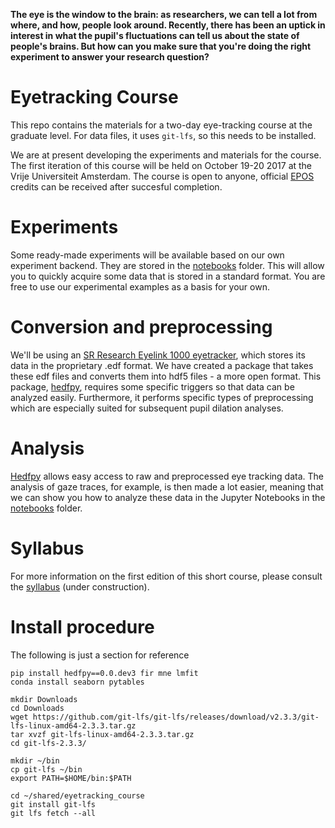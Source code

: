 **The eye is the window to the brain: as researchers, we can tell a lot from where, and how, people look around. Recently, there has been an uptick in interest in what the pupil's fluctuations can tell us about the state of people's brains. But how can you make sure that you're doing the right experiment to answer your research question?**

# Eyetracking Course
This repo contains the materials for a two-day eye-tracking course at the graduate level. For data files, it uses `git-lfs`, so this needs to be installed. 

We are at present developing the experiments and materials for the course. The first iteration of this course will be held on October 19-20 2017 at the Vrije Universiteit Amsterdam. The course is open to anyone, official [EPOS](https://www.eposgradnet.nl) credits can be received after succesful completion.

# Experiments
Some ready-made experiments will be available based on our own experiment backend. They are stored in the [notebooks](notebooks/README.md) folder. This will allow you to quickly acquire some data that is stored in a standard format. You are free to use our experimental examples as a basis for your own. 

# Conversion and preprocessing
We'll be using an [SR Research Eyelink 1000 eyetracker](http://www.sr-research.com/), which stores its data in the proprietary .edf format. We have created a package that takes these edf files and converts them into hdf5 files - a more open format. This package, [hedfpy](https://github.com/tknapen/hedfpy), requires some specific triggers so that data can be analyzed easily. Furthermore, it performs specific types of preprocessing which are especially suited for subsequent pupil dilation analyses. 

# Analysis
[Hedfpy](https://github.com/tknapen/hedfpy) allows easy access to raw and preprocessed eye tracking data. The analysis of gaze traces, for example, is then made a lot easier, meaning that we can show you how to analyze these data in the Jupyter Notebooks in the [notebooks](notebooks/README.md) folder. 

# Syllabus 

For more information on the first edition of this short course, please consult the [syllabus](syllabus/syllabus.md) (under construction).

# Install procedure
The following is just a section for reference 
```
pip install hedfpy==0.0.dev3 fir mne lmfit 
conda install seaborn pytables

mkdir Downloads
cd Downloads 
wget https://github.com/git-lfs/git-lfs/releases/download/v2.3.3/git-lfs-linux-amd64-2.3.3.tar.gz
tar xvzf git-lfs-linux-amd64-2.3.3.tar.gz
cd git-lfs-2.3.3/

mkdir ~/bin
cp git-lfs ~/bin
export PATH=$HOME/bin:$PATH

cd ~/shared/eyetracking_course
git install git-lfs
git lfs fetch --all
```